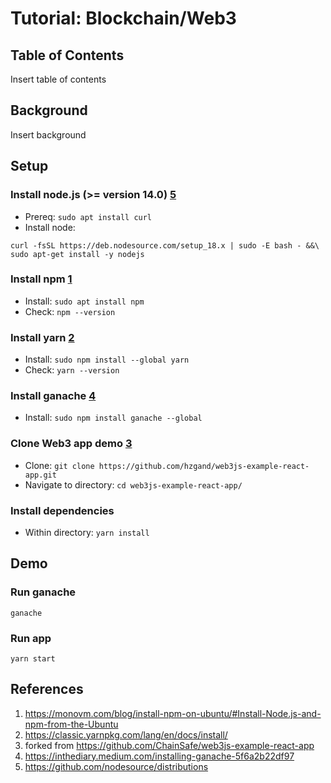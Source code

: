 # Tutorial: Blockchain/Web3

## Table of Contents

Insert table of contents

## Background

Insert background

## Setup

### Install node.js (>= version 14.0) [5]
* Prereq: `sudo apt install curl`
* Install node:
```
curl -fsSL https://deb.nodesource.com/setup_18.x | sudo -E bash - &&\
sudo apt-get install -y nodejs
```

### Install npm [1]
* Install: `sudo apt install npm`
* Check: `npm --version`

### Install yarn [2]
* Install: `sudo npm install --global yarn`
* Check: `yarn --version`

### Install ganache [4]
* Install: `sudo npm install ganache --global`

### Clone Web3 app demo [3]
* Clone: `git clone https://github.com/hzgand/web3js-example-react-app.git`
* Navigate to directory: `cd web3js-example-react-app/`

### Install dependencies
* Within directory: `yarn install`

## Demo

### Run ganache
`ganache`

### Run app
`yarn start`

## References
1. https://monovm.com/blog/install-npm-on-ubuntu/#Install-Node.js-and-npm-from-the-Ubuntu
2. https://classic.yarnpkg.com/lang/en/docs/install/
3. forked from https://github.com/ChainSafe/web3js-example-react-app
4. https://inthediary.medium.com/installing-ganache-5f6a2b22df97
5. https://github.com/nodesource/distributions

[1]: https://monovm.com/blog/install-npm-on-ubuntu/#Install-Node.js-and-npm-from-the-Ubuntu
[2]: https://classic.yarnpkg.com/lang/en/docs/install/
[3]: https://github.com/ChainSafe/web3js-example-react-app
[4]: https://inthediary.medium.com/installing-ganache-5f6a2b22df97
[5]: https://github.com/nodesource/distributions